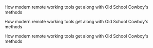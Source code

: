 <p class="rectangle38content">
            How modern remote working tools get along with Old School Cowboy's methods
        </p>
<p class="rectangle38content">
            How modern remote working tools get along with Old School Cowboy's methods
        </p>

<p class="rectangle38content">
            How modern remote working tools get along with Old School Cowboy's methods
        </p>
